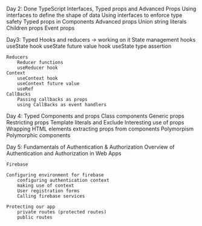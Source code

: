 Day 2: Done
    TypeScript Interfaces, Typed props and Advanced Props
        Using interfaces to define the shape of data
        Using interfaces to enforce type safety
        Typed props in Components
    Advanced props
        Union string literals
        Children props
        Event props

Day3: Typed Hooks and reducers -> working on it
    State management hooks
        useState hook
        useState future value hook
        useState type assertion

    Reducers
        Reducer functions
        useReducer hook
    Context
        useContext hook
        useContext future value
        useRef
    CallBacks
        Passing callbacks as props
        using CallBacks as event handlers

Day 4: Typed Components and props
    Class components
        Generic props
        Restricting props
        Template literals and Exclude
    Interesting use of props
        Wrapping HTML elements
        extracting props from components
    Polymorpism
        Polymorphic components

Day 5: Fundamentals of Authentication & Authorization
    Overview of Authentication and Authorization in Web Apps

    Firebase

    Configuring environment for firebase
        configuring authentication context
        making use of context
        User registration forms
        Calling firebase services
   
    Protecting our app
        private routes (protected routes)
        public routes
